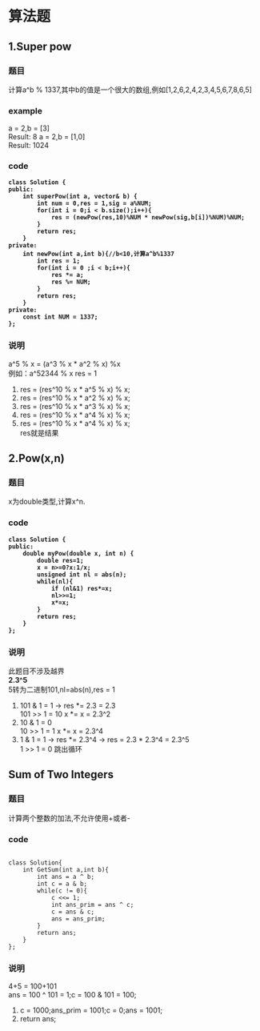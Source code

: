 # 算法题 #
## 1.Super pow ##
### 题目 ###
计算a^b % 1337,其中b的值是一个很大的数组,例如[1,2,6,2,4,2,3,4,5,6,7,8,6,5]</br>
### example ###
a = 2,b = [3]</br>
Result: 8
a = 2,b = [1,0]</br>
Result: 1024
### code ###
<pre><code><B>class Solution {
public:
    int superPow(int a, vector<int>& b) {
        int num = 0,res = 1,sig = a%NUM;
        for(int i = 0;i < b.size();i++){
            res = (newPow(res,10)%NUM * newPow(sig,b[i])%NUM)%NUM;
        }
        return res;
    }
private:
    int newPow(int a,int b){//b<10,计算a^b%1337
        int res = 1;
        for(int i = 0 ;i < b;i++){
            res *= a;
            res %= NUM;
        }
        return res;
    }
private:
    const int NUM = 1337;
};
</B></code></pre>
### 说明 ###
a^5 % x = (a^3 % x * a^2 % x) %x </br>
例如：a^52344 % x   res  = 1  </br>
1. res = (res^10 % x * a^5 % x) % x;</br>
2. res = (res^10 % x * a^2 % x) % x;</br>
3. res = (res^10 % x * a^3 % x) % x;</br>
4. res = (res^10 % x * a^4 % x) % x;</br>
5. res = (res^10 % x * a^4 % x) % x;</br>
res就是结果
## 2.Pow(x,n) ##
### 题目 ###
x为double类型,计算x^n.
### code ###
<pre><code><B>class Solution {
public:
    double myPow(double x, int n) {
        double res=1;
        x = n>=0?x:1/x;
        unsigned int nl = abs(n);
        while(nl){
            if (nl&1) res*=x;
            nl>>=1;
            x*=x;
        }
        return res;
    }
};
</B></code></pre>
### 说明 ###
此题目不涉及越界</br>
**2.3^5**</br>
5转为二进制101,nl=abs(n),res = 1</br>
1. 101 & 1 = 1  ->  res *= 2.3  = 2.3</br>
101 >> 1 = 10   x *= x = 2.3^2</br>
2. 10 & 1 = 0</br>
10 >> 1 = 1  x *= x = 2.3^4</br>
3. 1 & 1 = 1 -> res *= 2.3^4 -> res = 2.3 * 2.3^4 = 2.3^5</br>
1 >> 1 = 0 跳出循环</br>
## Sum of Two Integers ##
### 题目 ###
计算两个整数的加法,不允许使用+或者-
### code ###
<pre><code>
class Solution{
	int GetSum(int a,int b){
		int ans = a ^ b;
		int c = a & b;
		while(c != 0){
			c <<= 1;
			int ans_prim = ans ^ c;
			c = ans & c;
			ans = ans_prim;
		}
		return ans;
    }
};
</code></pre>
### 说明 ###
4+5 = 100+101</br>
ans = 100 ^ 101 = 1;c = 100 & 101 = 100;</br>
1. c = 1000;ans_prim = 1001;c = 0;ans = 1001;
2. return ans;

